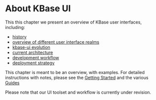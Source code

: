 ---
---

# About KBase UI

This this chapter we present an overview of KBase user interfaces, including:

- [history](./history)
- [overview of different user interface realms](./overview)
- [kbase-ui evolution](./evolution)
- [current architecture](./current-architecture)
- [development workflow](./development)
- [deployment strategy](./deployment)

This chapter is meant to be an overview, with examples. For detailed instructions with notes, please see the [Getting Started](../getting-started) and the various [Guides](../guides)

Please note that our UI toolset and workflow is currently under revision.
